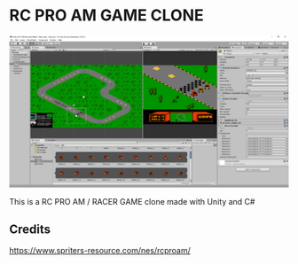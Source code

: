# RC PRO AM GAME CLONE 

![Example](Images/ExampleImage.png) 

This is a RC PRO AM / RACER GAME clone made with Unity and C#

## Credits
https://www.spriters-resource.com/nes/rcproam/